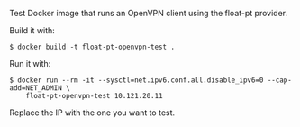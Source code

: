 Test Docker image that runs an OpenVPN client using the float-pt provider.

Build it with:

    $ docker build -t float-pt-openvpn-test .

Run it with:

    $ docker run --rm -it --sysctl=net.ipv6.conf.all.disable_ipv6=0 --cap-add=NET_ADMIN \
        float-pt-openvpn-test 10.121.20.11

Replace the IP with the one you want to test.
